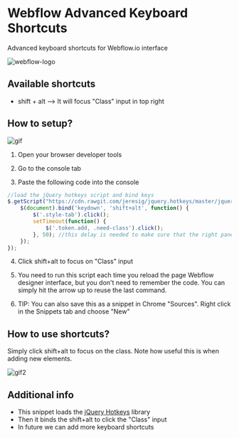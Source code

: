 # Webflow Advanced Keyboard Shortcuts
Advanced keyboard shortcuts for Webflow.io interface

![webflow-logo](http://uploads.webflow.com/55e93f06d996a5894512d00d/55dd1a448f79b836280d697f_png.png)

## Available shortcuts
* shift + alt --> It will focus "Class" input in top right

## How to setup?

![gif](https://github.com/maciejsaw/webflow-advanced-keyboard-shortcuts/raw/master/keyboard%20webflow.gif)

1) Open your browser developer tools

2) Go to the console tab

3) Paste the following code into the console

```javascript
//load the jQuery hotkeys script and bind keys
$.getScript("https://cdn.rawgit.com/jeresig/jquery.hotkeys/master/jquery.hotkeys.js", function() {
    $(document).bind('keydown', 'shift+alt', function() {
        $('.style-tab').click();
        setTimeout(function() {
            $('.token.add, .need-class').click();
        }, 50); //this delay is needed to make sure that the right panel tab is switched
    });
});
```

4) Click shift+alt to focus on "Class" input 

5) You need to run this script each time you reload the page Webflow designer interface, but you don't need to remember the code. You can simply hit the arrow up to reuse the last command. 

6) TIP: You can also save this as a snippet in Chrome "Sources". Right click in the Snippets tab and choose "New"

## How to use shortcuts?

Simply click shift+alt to focus on the class. 
Note how useful this is when adding new elements.

![gif2](https://raw.githubusercontent.com/maciejsaw/webflow-advanced-keyboard-shortcuts/master/keyboard%20webflow2.gif)


## Additional info
* This snippet loads the [jQuery Hotkeys](https://github.com/jeresig/jquery.hotkeys) library 
* Then it binds the shift+alt to click the "Class" input
* In future we can add more keyboard shortcuts
